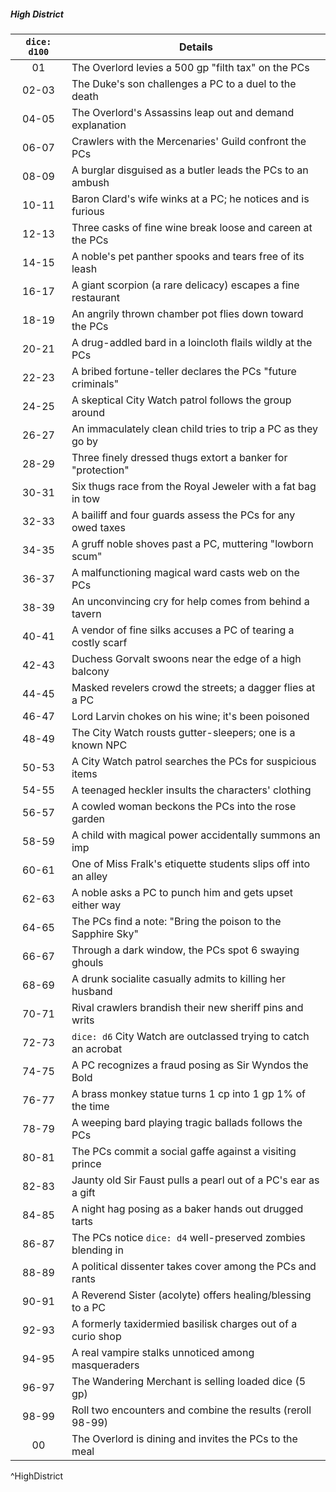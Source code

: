 ##### High District
| `dice: d100` | **Details**                                                     |
|:------------:| --------------------------------------------------------------- |
|      01      | The Overlord levies a 500 gp "filth tax" on the PCs             |
|    02-03     | The Duke's son challenges a PC to a duel to the death           |
|    04-05     | The Overlord's Assassins leap out and demand explanation        |
|    06-07     | Crawlers with the Mercenaries' Guild confront the PCs           |
|    08-09     | A burglar disguised as a butler leads the PCs to an ambush      |
|    10-11     | Baron Clard's wife winks at a PC; he notices and is furious     |
|    12-13     | Three casks of fine wine break loose and careen at the PCs      |
|    14-15     | A noble's pet panther spooks and tears free of its leash        |
|    16-17     | A giant scorpion (a rare delicacy) escapes a fine restaurant    |
|    18-19     | An angrily thrown chamber pot flies down toward the PCs         |
|    20-21     | A drug-addled bard in a loincloth flails wildly at the PCs      |
|    22-23     | A bribed fortune-teller declares the PCs "future criminals"     |
|    24-25     | A skeptical City Watch patrol follows the group around          |
|    26-27     | An immaculately clean child tries to trip a PC as they go by    |
|    28-29     | Three finely dressed thugs extort a banker for "protection"     |
|    30-31     | Six thugs race from the Royal Jeweler with a fat bag in tow     |
|    32-33     | A bailiff and four guards assess the PCs for any owed taxes     |
|    34-35     | A gruff noble shoves past a PC, muttering "lowborn scum"        |
|    36-37     | A malfunctioning magical ward casts web on the PCs              |
|    38-39     | An unconvincing cry for help comes from behind a tavern         |
|    40-41     | A vendor of fine silks accuses a PC of tearing a costly scarf   |
|    42-43     | Duchess Gorvalt swoons near the edge of a high balcony          |
|    44-45     | Masked revelers crowd the streets; a dagger flies at a PC       |
|    46-47     | Lord Larvin chokes on his wine; it's been poisoned              |
|    48-49     | The City Watch rousts gutter-sleepers; one is a known NPC       |
|    50-53     | A City Watch patrol searches the PCs for suspicious items       |
|    54-55     | A teenaged heckler insults the characters' clothing             |
|    56-57     | A cowled woman beckons the PCs into the rose garden             |
|    58-59     | A child with magical power accidentally summons an imp          |
|    60-61     | One of Miss Fralk's etiquette students slips off into an alley  |
|    62-63     | A noble asks a PC to punch him and gets upset either way        |
|    64-65     | The PCs find a note: "Bring the poison to the Sapphire Sky"     |
|    66-67     | Through a dark window, the PCs spot 6 swaying ghouls            |
|    68-69     | A drunk socialite casually admits to killing her husband        |
|    70-71     | Rival crawlers brandish their new sheriff pins and writs        |
|    72-73     | `dice: d6` City Watch are outclassed trying to catch an acrobat |
|    74-75     | A PC recognizes a fraud posing as Sir Wyndos the Bold           |
|    76-77     | A brass monkey statue turns 1 cp into 1 gp 1% of the time       |
|    78-79     | A weeping bard playing tragic ballads follows the PCs           |
|    80-81     | The PCs commit a social gaffe against a visiting prince         |
|    82-83     | Jaunty old Sir Faust pulls a pearl out of a PC's ear as a gift  |
|    84-85     | A night hag posing as a baker hands out drugged tarts           |
|    86-87     | The PCs notice `dice: d4` well-preserved zombies blending in    |
|    88-89     | A political dissenter takes cover among the PCs and rants       |
|    90-91     | A Reverend Sister (acolyte) offers healing/blessing to a PC     |
|    92-93     | A formerly taxidermied basilisk charges out of a curio shop     |
|    94-95     | A real vampire stalks unnoticed among masqueraders              |
|    96-97     | The Wandering Merchant is selling loaded dice (5 gp)            |
|    98-99     | Roll two encounters and combine the results (reroll 98-99)      |
|      00      | The Overlord is dining and invites the PCs to the meal          |
^HighDistrict
